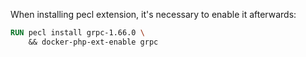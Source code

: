 When installing pecl extension, it's necessary to enable it afterwards:

```Dockerfile
RUN pecl install grpc-1.66.0 \  
    && docker-php-ext-enable grpc
```
